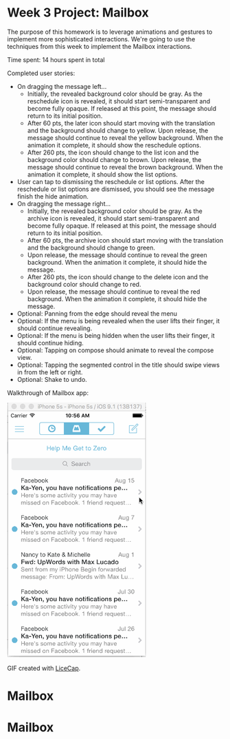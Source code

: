 # Week 3 Project: Mailbox

The purpose of this homework is to leverage animations and gestures to implement more sophisticated interactions. We're going to use the techniques from this week to implement the Mailbox interactions.

Time spent: 14 hours spent in total

Completed user stories:

* On dragging the message left...
  *  Initially, the revealed background color should be gray.
As the reschedule icon is revealed, it should start semi-transparent and become fully opaque. If released at this point, the message should return to its initial position.
  *  After 60 pts, the later icon should start moving with the translation and the background should change to yellow.
Upon release, the message should continue to reveal the yellow background. When the animation it complete, it should show the reschedule options.
  *  After 260 pts, the icon should change to the list icon and the background color should change to brown.
Upon release, the message should continue to reveal the brown background. When the animation it complete, it should show the list options.
* User can tap to dismissing the reschedule or list options. After the reschedule or list options are dismissed, you should see the message finish the hide animation.
* On dragging the message right...
  *  Initially, the revealed background color should be gray.
As the archive icon is revealed, it should start semi-transparent and become fully opaque. If released at this point, the message should return to its initial position.
  *  After 60 pts, the archive icon should start moving with the translation and the background should change to green.
  *  Upon release, the message should continue to reveal the green background. When the animation it complete, it should hide the message.
  *  After 260 pts, the icon should change to the delete icon and the background color should change to red.
  *  Upon release, the message should continue to reveal the red background. When the animation it complete, it should hide the message.
* Optional: Panning from the edge should reveal the menu
* Optional: If the menu is being revealed when the user lifts their finger, it should continue revealing.
* Optional: If the menu is being hidden when the user lifts their finger, it should continue hiding.
* Optional: Tapping on compose should animate to reveal the compose view.
* Optional: Tapping the segmented control in the title should swipe views in from the left or right.
* Optional: Shake to undo.

Walkthrough of Mailbox app:

![Video Walkthrough](assignment3-mailbox.gif)

GIF created with [LiceCap](http://www.cockos.com/licecap/).

# Mailbox
# Mailbox

